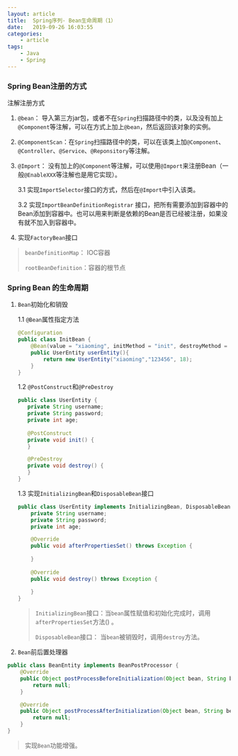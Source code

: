```yaml
---
layout: article
title:	Spring序列- Bean生命周期（1）
date:	2019-09-26 16:03:55
categories:
    - article
tags:
    - Java
    - Spring
---
```


### Spring Bean注册的方式

注解注册方式

1. `@bean`： 导入第三方jar包，或者不在`Spring`扫描路径中的类，以及没有加上`@Component`等注解，可以在方式上加上`@bean`，然后返回该对象的实例。

2. `@ComponentScan`：在`Spring`扫描路径中的类，可以在该类上加`@Component`、`@Controller`、`@Service`、`@Reponsitory`等注解。

3. `@Import`： 没有加上的`@Component`等注解，可以使用`@Import`来注册Bean（一般`@EnableXXX`等注解也是用它实现）。
    
    3.1 实现`ImportSelector`接口的方式，然后在`@Import`中引入该类。
    
    3.2 实现`ImportBeanDefinitionRegistrar` 接口，把所有需要添加到容器中的Bean添加到容器中。也可以用来判断是依赖的Bean是否已经被注册，如果没有就不加入到容器中。

4. 实现`FactoryBean`接口

>`beanDefinitionMap`： IOC容器
>
>`rootBeanDefinition`：容器的根节点

### Spring Bean 的生命周期

1. `Bean`初始化和销毁

    1.1 `@Bean`属性指定方法

    ~~~java
    @Configuration
    public class InitBean {
        @Bean(value = "xiaoming", initMethod = "init", destroyMethod = "destroy")
        public UserEntity userEntity(){
            return new UserEntity("xiaoming","123456", 18);
        }
    }
    ~~~

    1.2 `@PostConstruct`和`@PreDestroy`
    
    ~~~java
    public class UserEntity {
       private String username;
       private String password;
       private int age;
       
       @PostConstruct
       private void init() {
       }
    
       @PreDestroy
       private void destroy() {
       }
    }
    ~~~
    
    1.3 实现`InitializingBean`和`DisposableBean`接口
    
    ~~~java
    public class UserEntity implements InitializingBean, DisposableBean {
        private String username;
        private String password;
        private int age;
    
        @Override
        public void afterPropertiesSet() throws Exception {
            
        }
        
        @Override
        public void destroy() throws Exception {
            
        }
    }
    ~~~

    >`InitializingBean`接口：当`bean`属性赋值和初始化完成时，调用`afterPropertiesSet`方法() 。
    >
    >`DisposableBean`接口： 当`bean`被销毁时，调用`destroy`方法。

2. `Bean`前后置处理器

~~~java
public class BeanEntity implements BeanPostProcessor {
    @Override
    public Object postProcessBeforeInitialization(Object bean, String beanName) throws BeansException {
        return null;
    }

    @Override
    public Object postProcessAfterInitialization(Object bean, String beanName) throws BeansException {
        return null;
    }
}
~~~

> 实现`Bean`功能增强。

